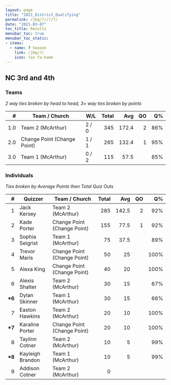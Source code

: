 ```yaml
---
layout: page
title: "2021_District_Qualifying"
permalink: /jbq/?//?/?/
date: "2021-03-07"
toc_title: Results
menubar_toc: true
menubar_toc_static:
- items:
  - name: ? Season
    link: /jbq/?/
    icon: fas fa-home
---
```


## NC 3rd and 4th

### Teams

*2 way ties broken by head to head, 3+ way ties broken by points*

| #   | Team / Church               | W/L   | Total | Avg   | QO | Q%  |
|----:|-----------------------------|-------|------:|------:|---:|----:|
| 1.0 | Team 2 (McArthur)           | 2 / 0 | 345   | 172.4 | 2  | 86% |
| 2.0 | Change Point (Change Point) | 1 / 1 | 265   | 132.4 | 1  | 95% |
| 3.0 | Team 1 (McArthur)           | 0 / 2 | 115   | 57.5  |    | 85% |

### Individuals

*Ties broken by Average Points then Total Quiz Outs*

| #       | Quizzer          | Team / Church               | Total | Avg   | QO | Q%   |
|--------:|------------------|-----------------------------|------:|------:|---:|-----:|
| 1       | Jack Kersey      | Team 2 (McArthur)           | 285   | 142.5 | 2  | 92%  |
| 2       | Kade Porter      | Change Point (Change Point) | 155   | 77.5  | 1  | 92%  |
| 3       | Sophia Seigrist  | Team 1 (McArthur)           | 75    | 37.5  |    | 89%  |
| 4       | Trevor Maris     | Change Point (Change Point) | 50    | 25    |    | 100% |
| 5       | Alexa King       | Change Point (Change Point) | 40    | 20    |    | 100% |
| 6       | Alexis Shalter   | Team 2 (McArthur)           | 30    | 15    |    | 67%  |
| **\*6** | Dylan Skinner    | Team 1 (McArthur)           | 30    | 15    |    | 66%  |
| 7       | Easton Hawkins   | Team 2 (McArthur)           | 20    | 10    |    | 100% |
| **\*7** | Karaline Porter  | Change Point (Change Point) | 20    | 10    |    | 100% |
| 8       | Taylinn Cotner   | Team 2 (McArthur)           | 10    | 5     |    | 99%  |
| **\*8** | Kayleigh Brandon | Team 1 (McArthur)           | 10    | 5     |    | 99%  |
| 9       | Addison Cotner   | Team 2 (McArthur)           | 0     |       |    |      |

